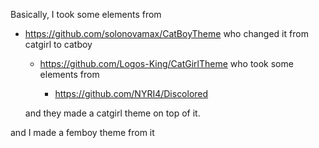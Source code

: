 Basically, I took some elements from

- https://github.com/solonovamax/CatBoyTheme
  who changed it from catgirl to catboy 
	
	- https://github.com/Logos-King/CatGirlTheme
	  who took some elements from
  
		- https://github.com/NYRI4/Discolored
  
  and they made a catgirl theme on top of it.

and I made a femboy theme from it
